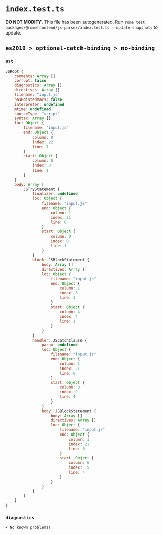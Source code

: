 # `index.test.ts`

**DO NOT MODIFY**. This file has been autogenerated. Run `rome test packages/@romefrontend/js-parser/index.test.ts --update-snapshots` to update.

## `es2019 > optional-catch-binding > no-binding`

### `ast`

```javascript
JSRoot {
	comments: Array []
	corrupt: false
	diagnostics: Array []
	directives: Array []
	filename: "input.js"
	hasHoistedVars: false
	interpreter: undefined
	mtime: undefined
	sourceType: "script"
	syntax: Array []
	loc: Object {
		filename: "input.js"
		end: Object {
			column: 0
			index: 22
			line: 7
		}
		start: Object {
			column: 0
			index: 0
			line: 1
		}
	}
	body: Array [
		JSTryStatement {
			finalizer: undefined
			loc: Object {
				filename: "input.js"
				end: Object {
					column: 1
					index: 21
					line: 6
				}
				start: Object {
					column: 0
					index: 0
					line: 1
				}
			}
			block: JSBlockStatement {
				body: Array []
				directives: Array []
				loc: Object {
					filename: "input.js"
					end: Object {
						column: 1
						index: 8
						line: 3
					}
					start: Object {
						column: 4
						index: 4
						line: 1
					}
				}
			}
			handler: JSCatchClause {
				param: undefined
				loc: Object {
					filename: "input.js"
					end: Object {
						column: 1
						index: 21
						line: 6
					}
					start: Object {
						column: 0
						index: 9
						line: 4
					}
				}
				body: JSBlockStatement {
					body: Array []
					directives: Array []
					loc: Object {
						filename: "input.js"
						end: Object {
							column: 1
							index: 21
							line: 6
						}
						start: Object {
							column: 6
							index: 15
							line: 4
						}
					}
				}
			}
		}
	]
}
```

### `diagnostics`

```
✔ No known problems!

```
